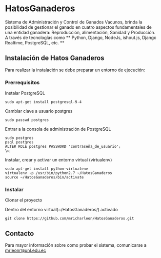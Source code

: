 # HatosGanaderos #
Sistema de Administración y Control de Ganados Vacunos, brinda la posibilidad de gestionar el ganado en cuatro aspectos fundamentales de una entidad ganadera: Reproducción, alimentación, Sanidad y Producción. A través de tecnologías como ** Python, Django, NodeJs, ishout.js, Django Realtime, PostgreSQL, etc. ** 

## Instalación de Hatos Ganaderos ##
Para realizar la instalación se debe preparar un entorno de ejecución:

### Prerrequisitos ###

Instalar PostgreSQL

    sudo apt-get install postgresql-9-4

Cambiar clave a usuario postgres

    sudo passwd postgres

Entrar a la consola de administración de PostgreSQL

    sudo postgres
    psql postgres
    ALTER ROLE postgres PASSWORD 'contraseña_de_usuario';
    \q

Instalar, crear y activar un entorno virtual (virtualenv)

    sudo apt-get install python-virtualenv
    virtualenv -p /usr/bin/python2.7 ~/HatosGanaderos
    source ~/HatosGanaderos/bin/activate

### Instalar ###
	
Clonar el proyecto

Dentro del entorno virtual(~/HatosGanaderos/) activado

    git clone https://github.com/mricharleon/HatosGanaderos.git


## Contacto ##

Para mayor información sobre como probar el sistema, comunicarse a mrleonr@unl.edu.ec
